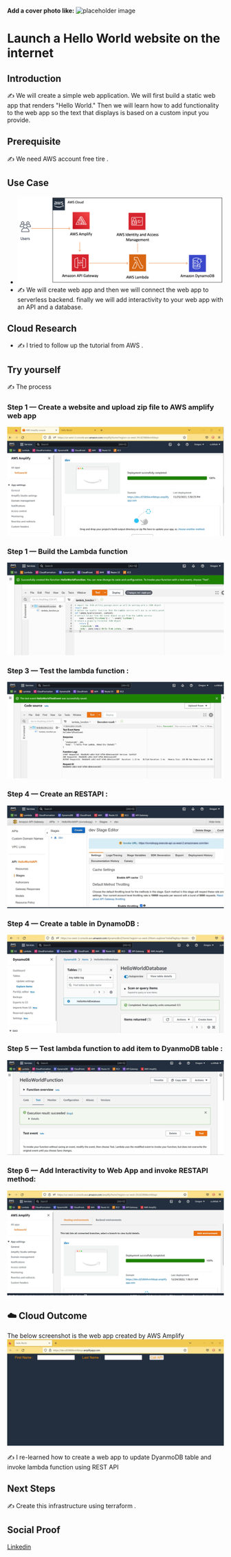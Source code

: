 **Add a cover photo like:**
![placeholder image](https://via.placeholder.com/1200x600)

# Launch a Hello World website on the internet

## Introduction

✍️ We will create a simple web application. We will first build a static web app that renders "Hello World." Then we will learn how to add functionality to the web app so the text that displays is based on a custom input you provide.

## Prerequisite

✍️ We need AWS account free tire .

## Use Case

- ![placeholder image](https://github.com/abinshihab/100DaysofCloud/blob/main/Journey/002/Day2.png)
- ✍️  We will create web app and then we will connect the web app to serverless backend. finally we will add interactivity to your web app with an API and a database.

## Cloud Research

- ✍️ I tried to follow up the tutorial from AWS .


## Try yourself

✍️ The process 

### Step 1 — Create a website and upload zip file to AWS amplify web app

![Screenshot](https://github.com/abinshihab/100DaysofCloud/blob/main/Journey/002/aws%20amplify%20app.jpeg)

### Step 1 — Build the Lambda function 

![Screenshot](https://github.com/abinshihab/100DaysofCloud/blob/main/Journey/002/Lambda_function.jpeg)

### Step 3 — Test the lambda function :

![Screenshot](https://github.com/abinshihab/100DaysofCloud/blob/main/Journey/002/Testing_Lambda_Function.jpeg)
### Step 4 — Create an RESTAPI :
![Screenshot](https://github.com/abinshihab/100DaysofCloud/blob/main/Journey/002/RESTApi_Deployment.jpeg)

### Step 4 — Create a table in DynamoDB :
![Screenshot](https://github.com/abinshihab/100DaysofCloud/blob/main/Journey/002/DymanoDB_table.jpeg)

### Step 5 — Test lambda function to add item to DyanmoDB table :
![Screenshot](https://github.com/abinshihab/100DaysofCloud/blob/main/Journey/002/Testing_Lambda_Function_with_DynamoDB.jpeg)

### Step 6 — Add Interactivity to Web App and invoke RESTAPI method:
![Screenshot](https://github.com/abinshihab/100DaysofCloud/blob/main/Journey/002/Day2_1.jpeg)


## ☁️ Cloud Outcome
The below screenshot is the web app created by AWS Amplify 
![Screenshot](https://github.com/abinshihab/100DaysofCloud/blob/main/Journey/002/The%20outcome.jpeg)


✍️ I re-learned how to create a web app to update DyanmoDB table and invoke lambda function using REST API 

## Next Steps

✍️ Create this infrastructure using terraform  .

## Social Proof


[Linkedin](link)
